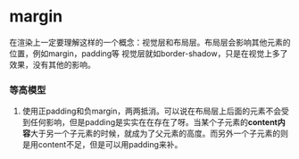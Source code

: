 # margin

在渲染上一定要理解这样的一个概念：视觉层和布局层。布局层会影响其他元素的位置，例如margin，padding等
视觉层就如border-shadow，只是在视觉上多了效果，没有其他的影响。

### 等高模型

1. 使用正padding和负margin，两两抵消。可以说在布局层上后面的元素不会受到任何影响，但是padding是实实在在存在了呀。当某个子元素的**content内容**大于另一个子元素的时候，就成为了父元素的高度。而另外一个子元素的则是用content不足，但是可以用padding来补。